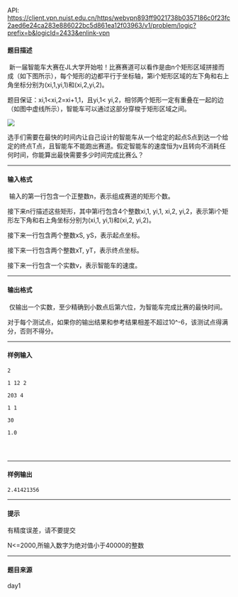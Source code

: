 API: https://client.vpn.nuist.edu.cn/https/webvpn893ff9021738b0357186c0f23fc2aed6e24ca283e886022bc5d861ea12f03963/v1/problem/logic?prefix=b&logicId=2433&enlink-vpn

#### 题目描述

 新一届智能车大赛在JL大学开始啦！比赛赛道可以看作是由n个矩形区域拼接而成（如下图所示），每个矩形的边都平行于坐标轴，第i个矩形区域的左下角和右上角坐标分别为(xi,1,yi,1)和(xi,2,yi,2)。  
  
题目保证：xi,1<xi,2=xi+1,1，且yi,1< yi,2，相邻两个矩形一定有重叠在一起的边（如图中虚线所示），智能车可以通过这部分穿梭于矩形区域之间。

![](../file/2433_0.jpg)  
  
  
选手们需要在最快的时间内让自己设计的智能车从一个给定的起点S点到达一个给定的终点T点，且智能车不能跑出赛道。假定智能车的速度恒为v且转向不消耗任何时间，你能算出最快需要多少时间完成比赛么？

---

#### 输入格式

 输入的第一行包含一个正整数n，表示组成赛道的矩形个数。  
  
接下来n行描述这些矩形，其中第i行包含4个整数xi,1, yi,1, xi,2, yi,2，表示第i个矩形左下角和右上角坐标分别为(xi,1, yi,1)和(xi,2, yi,2)。  
  
接下来一行包含两个整数xS, yS，表示起点坐标。  
  
接下来一行包含两个整数xT, yT，表示终点坐标。  
  
接下来一行包含一个实数v，表示智能车的速度。

---

#### 输出格式

 仅输出一个实数，至少精确到小数点后第六位，为智能车完成比赛的最快时间。

对于每个测试点，如果你的输出结果和参考结果相差不超过10^-6，该测试点得满分，否则不得分。

---

#### 样例输入
```
2

1 12 2

203 4

1 1

30

1.0




```

---

#### 样例输出
```
2.41421356
```

---

#### 提示

有精度误差，请不要提交

N<=2000,所输入数字为绝对值小于40000的整数

---

#### 题目来源

day1